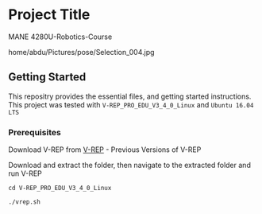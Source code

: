 # Project Title
MANE 4280U-Robotics-Course

home/abdu/Pictures/pose/Selection_004.jpg
## Getting Started
This repositry provides the essential files, and getting started instructions.
This project was tested with ```V-REP_PRO_EDU_V3_4_0_Linux``` and ```Ubuntu 16.04 LTS```

### Prerequisites


Download V-REP from [V-REP](http://www.coppeliarobotics.com/previousversions.html) - Previous Versions of V-REP

Download and extract the folder, then navigate to the extracted folder and run V-REP

```cd V-REP_PRO_EDU_V3_4_0_Linux```

```./vrep.sh```
